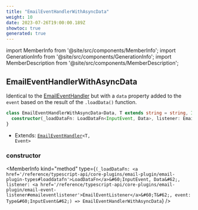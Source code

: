 ```yaml
---
title: "EmailEventHandlerWithAsyncData"
weight: 10
date: 2023-07-26T19:00:00.189Z
showtoc: true
generated: true
---
```

<!-- This file was generated from the Vendure source. Do not modify. Instead, re-run the "docs:build" script -->
import MemberInfo from '@site/src/components/MemberInfo';
import GenerationInfo from '@site/src/components/GenerationInfo';
import MemberDescription from '@site/src/components/MemberDescription';


## EmailEventHandlerWithAsyncData

<GenerationInfo sourceFile="packages/email-plugin/src/event-handler.ts" sourceLine="438" packageName="@vendure/email-plugin" />

Identical to the <a href='/reference/typescript-api/core-plugins/email-plugin/email-event-handler#emaileventhandler'>EmailEventHandler</a> but with a `data` property added to the `event` based on the result
of the `.loadData()` function.

```ts title="Signature"
class EmailEventHandlerWithAsyncData<Data, T extends string = string, InputEvent extends EventWithContext = EventWithContext, Event extends EventWithAsyncData<InputEvent, Data> = EventWithAsyncData<InputEvent, Data>> extends EmailEventHandler<T, Event> {
  constructor(_loadDataFn: LoadDataFn<InputEvent, Data>, listener: EmailEventListener<T>, event: Type<InputEvent>)
}
```
* Extends: <code><a href='/reference/typescript-api/core-plugins/email-plugin/email-event-handler#emaileventhandler'>EmailEventHandler</a>&#60;T, Event&#62;</code>



<div className="members-wrapper">

### constructor

<MemberInfo kind="method" type={`(_loadDataFn: <a href='/reference/typescript-api/core-plugins/email-plugin/email-plugin-types#loaddatafn'>LoadDataFn</a>&#60;InputEvent, Data&#62;, listener: <a href='/reference/typescript-api/core-plugins/email-plugin/email-event-listener#emaileventlistener'>EmailEventListener</a>&#60;T&#62;, event: Type&#60;InputEvent&#62;) => EmailEventHandlerWithAsyncData`}   />




</div>
